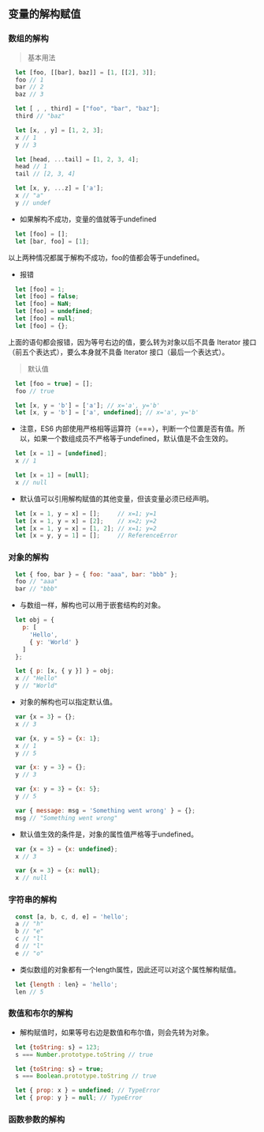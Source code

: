 ## 变量的解构赋值

### 数组的解构

> 基本用法

```javascript
  let [foo, [[bar], baz]] = [1, [[2], 3]];
  foo // 1
  bar // 2
  baz // 3

  let [ , , third] = ["foo", "bar", "baz"];
  third // "baz"

  let [x, , y] = [1, 2, 3];
  x // 1
  y // 3

  let [head, ...tail] = [1, 2, 3, 4];
  head // 1
  tail // [2, 3, 4]

  let [x, y, ...z] = ['a'];
  x // "a"
  y // undef
```

* 如果解构不成功，变量的值就等于undefined
```javascript
  let [foo] = [];
  let [bar, foo] = [1];
```
以上两种情况都属于解构不成功，foo的值都会等于undefined。

* 报错
```javascript
  let [foo] = 1;
  let [foo] = false;
  let [foo] = NaN;
  let [foo] = undefined;
  let [foo] = null;
  let [foo] = {};
```
上面的语句都会报错，因为等号右边的值，要么转为对象以后不具备 Iterator 接口（前五个表达式），要么本身就不具备 Iterator 接口（最后一个表达式）。

> 默认值

```javascript
  let [foo = true] = [];
  foo // true

  let [x, y = 'b'] = ['a']; // x='a', y='b'
  let [x, y = 'b'] = ['a', undefined]; // x='a', y='b'
```

* 注意，ES6 内部使用严格相等运算符（===），判断一个位置是否有值。所以，如果一个数组成员不严格等于undefined，默认值是不会生效的。
```javascript
  let [x = 1] = [undefined];
  x // 1

  let [x = 1] = [null];
  x // null
```

* 默认值可以引用解构赋值的其他变量，但该变量必须已经声明。
```javascript
  let [x = 1, y = x] = [];     // x=1; y=1
  let [x = 1, y = x] = [2];    // x=2; y=2
  let [x = 1, y = x] = [1, 2]; // x=1; y=2
  let [x = y, y = 1] = [];     // ReferenceError
```

### 对象的解构
```javascript
  let { foo, bar } = { foo: "aaa", bar: "bbb" };
  foo // "aaa"
  bar // "bbb"
```

* 与数组一样，解构也可以用于嵌套结构的对象。
```javascript
  let obj = {
    p: [
      'Hello',
      { y: 'World' }
    ]
  };

  let { p: [x, { y }] } = obj;
  x // "Hello"
  y // "World"
```

* 对象的解构也可以指定默认值。
```javascript
  var {x = 3} = {};
  x // 3

  var {x, y = 5} = {x: 1};
  x // 1
  y // 5

  var {x: y = 3} = {};
  y // 3

  var {x: y = 3} = {x: 5};
  y // 5

  var { message: msg = 'Something went wrong' } = {};
  msg // "Something went wrong"
```

* 默认值生效的条件是，对象的属性值严格等于undefined。
```javascript
  var {x = 3} = {x: undefined};
  x // 3

  var {x = 3} = {x: null};
  x // null
```

### 字符串的解构
```javascript
  const [a, b, c, d, e] = 'hello';
  a // "h"
  b // "e"
  c // "l"
  d // "l"
  e // "o"
```

* 类似数组的对象都有一个length属性，因此还可以对这个属性解构赋值。
```javascript
  let {length : len} = 'hello';
  len // 5
```

### 数值和布尔的解构

* 解构赋值时，如果等号右边是数值和布尔值，则会先转为对象。

```javascript
  let {toString: s} = 123;
  s === Number.prototype.toString // true

  let {toString: s} = true;
  s === Boolean.prototype.toString // true
```

```javascript
  let { prop: x } = undefined; // TypeError
  let { prop: y } = null; // TypeError
```

### 函数参数的解构
